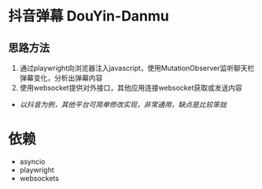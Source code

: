 # 抖音弹幕 DouYin-Danmu
## 思路方法
1. 通过playwright向浏览器注入javascript，使用MutationObserver监听聊天栏弹幕变化，分析出弹幕内容
2. 使用websocket提供对外接口，其他应用连接websocket获取或发送内容
 * *以抖音为例，其他平台可简单修改实现，非常通用，缺点是比较笨拙*

# 依赖
- asyncio
- playwright
- websockets

